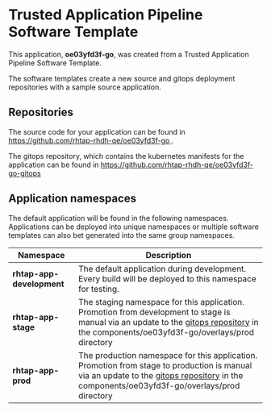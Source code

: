 # Trusted Application Pipeline Software Template

This application, **oe03yfd3f-go**, was created from a Trusted Application Pipeline Software Template.

The software templates create a new source and gitops deployment repositories with a sample source application. 

## Repositories

The source code for your application can be found in [https://github.com/rhtap-rhdh-qe/oe03yfd3f-go ](https://github.com/rhtap-rhdh-qe/oe03yfd3f-go ).
 
The gitops repository, which contains the kubernetes manifests for the application can be found in 
[https://github.com/rhtap-rhdh-qe/oe03yfd3f-go-gitops ](https://github.com/rhtap-rhdh-qe/oe03yfd3f-go-gitops ) 

## Application namespaces 

The default application will be found in the following namespaces. Applications can be deployed into unique namespaces or multiple software templates can also bet generated into the same group namespaces.  

|  Namespace   |  Description   |  
| -------- | -------- |   
| **rhtap-app-development** | The default application during development. Every build will be deployed to this namespace for testing. | 
| **rhtap-app-stage** | The staging namespace for this application. Promotion from development to stage is manual via an update to the [gitops repository](https://github.com/rhtap-rhdh-qe/oe03yfd3f-go-gitops ) in the components/oe03yfd3f-go/overlays/prod directory |  
| **rhtap-app-prod** | The production namespace for this application. Promotion from stage to production is manual via an update to the [gitops repository](https://github.com/rhtap-rhdh-qe/oe03yfd3f-go-gitops ) in the components/oe03yfd3f-go/overlays/prod directory | 